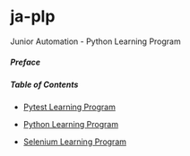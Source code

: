 # ja-plp
Junior Automation - Python Learning Program

##### Preface

##### Table of Contents
* [Pytest Learning Program](pytest_exercises/)

* [Python Learning Program](python_exercises/)

* [Selenium Learning Program](selenim_exercises/)

